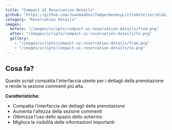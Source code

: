 ```yaml
---
title: "Compact UI Reservation Details"
github: "https://github.com/JuanmanDev/TampermonkeyLittleHotelier/blob/main/frontdesk/reservationDetails/compactUIReservationDetails.user.js"
category: "Reservation Details"
images:
  before: "/images/scripts/compact-ui-reservation-details/from.png"
  after: "/images/scripts/compact-ui-reservation-details/to.png"
  gallery:
    - "/images/scripts/compact-ui-reservation-details/from.png"
    - "/images/scripts/compact-ui-reservation-details/to.png"
---
```


## Cosa fa?

Questo script compatta l'interfaccia utente per i dettagli della prenotazione e rende la sezione commenti più alta.

**Caratteristiche:**
- Compatta l'interfaccia dei dettagli della prenotazione
- Aumenta l'altezza della sezione commenti
- Ottimizza l'uso dello spazio dello schermo
- Migliora la visibilità delle informazioni importanti
